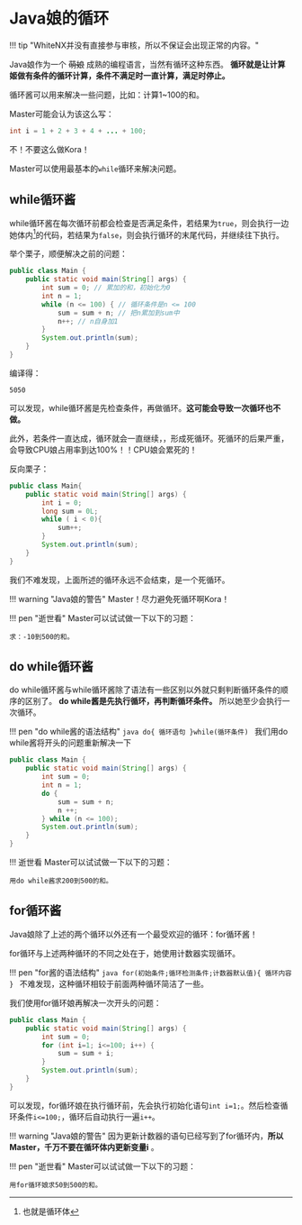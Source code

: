 # Java娘的循环

!!! tip "WhiteNX并没有直接参与审核，所以不保证会出现正常的内容。"

Java娘作为一个 ~~萌娘~~ 成熟的编程语言，当然有循环这种东西。 **循环就是让计算姬做有条件的循环计算，条件不满足时一直计算，满足时停止。**

循环酱可以用来解决一些问题，比如：计算1~100的和。

Master可能会认为该这么写：
```java
int i = 1 + 2 + 3 + 4 + ... + 100;
```
不！不要这么做Kora！

Master可以使用最基本的`while`循环来解决问题。


## while循环酱

while循环酱在每次循环前都会检查是否满足条件，若结果为`true`，则会执行一边她体内[^1]的代码，若结果为`false`，则会执行循环的末尾代码，并继续往下执行。

[^1]: 也就是循环体

举个栗子，顺便解决之前的问题：
```java
public class Main {
    public static void main(String[] args) {
        int sum = 0; // 累加的和，初始化为0
        int n = 1;
        while (n <= 100) { // 循环条件是n <= 100
            sum = sum + n; // 把n累加到sum中
            n++; // n自身加1
        }
        System.out.println(sum);
    }
}
```
编译得：
```
5050
```
可以发现，while循环酱是先检查条件，再做循环。**这可能会导致一次循环也不做。**

此外，若条件一直达成，循环就会一直继续，，形成死循环。死循环的后果严重，会导致CPU娘占用率到达100%！！CPU娘会累死的！

反向栗子：

```java
public class Main{
    public static void main(String[] args) {
        int i = 0;
        long sum = 0L;
        while ( i < 0){
            sum++;
        }
        System.out.println(sum);
    }
}
```
我们不难发现，上面所述的循环永远不会结束，是一个死循环。

!!! warning "Java娘的警告"
    Master！尽力避免死循环啊Kora！

!!! pen "逝世看"
    Master可以试试做一下以下的习题：
    
    求：-10到500的和。

## do while循环酱
do while循环酱与while循环酱除了语法有一些区别以外就只剩判断循环条件的顺序的区别了。 **do while酱是先执行循环，再判断循环条件。** 所以她至少会执行一次循环。

!!! pen "do while酱的语法结构"
    ```java
    do{
        循环语句
    }while(循环条件)
    ```
我们用do while酱将开头的问题重新解决一下
```java
public class Main {
    public static void main(String[] args) {
        int sum = 0;
        int n = 1;
        do {
            sum = sum + n;
            n ++;
        } while (n <= 100);
        System.out.println(sum);
    }
}
```
!!! 逝世看
    Master可以试试做一下以下的习题：
    
    用do while酱求200到500的和。

## for循环酱
Java娘除了上述的两个循环以外还有一个最受欢迎的循环：for循环酱！

for循环与上述两种循环的不同之处在于，她使用计数器实现循环。

!!! pen "for酱的语法结构"
    ```java
    for(初始条件;循环检测条件;计数器默认值){
      循环内容  
    }
    ```
    不难发现，这种循环相较于前面两种循环简洁了一些。

我们使用for循环娘再解决一次开头的问题：
```java
public class Main {
    public static void main(String[] args) {
        int sum = 0;
        for (int i=1; i<=100; i++) {
            sum = sum + i;
        }
        System.out.println(sum);
    }
}
```

可以发现，for循环娘在执行循环前，先会执行初始化语句`int i=1;`。然后检查循环条件`i<=100;`，循环后自动执行一遍`i++`。

!!! warning "Java娘的警告"
    因为更新计数器的语句已经写到了for循环内，**所以Master，千万不要在循环体内更新变量i** 。

!!! pen "逝世看"
    Master可以试试做一下以下的习题：
    
    用for循环娘求50到500的和。
